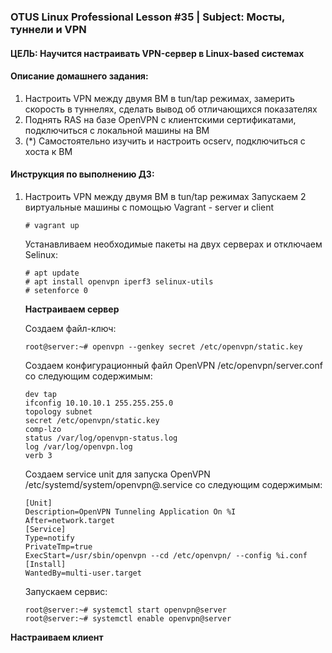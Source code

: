 ### OTUS Linux Professional Lesson #35 | Subject: Мосты, туннели и VPN

#### ЦЕЛЬ: Научится настраивать VPN-сервер в Linux-based системах

#### Описание домашнего задания:
1. Настроить VPN между двумя ВМ в tun/tap режимах, замерить скорость в туннелях, сделать вывод об отличающихся показателях
2. Поднять RAS на базе OpenVPN с клиентскими сертификатами, подключиться с локальной машины на ВМ
3. (*) Самостоятельно изучить и настроить ocserv, подключиться с хоста к ВМ

#### Инструкция по выполнению ДЗ:
1. Настроить VPN между двумя ВМ в tun/tap режимах
   Запускаем 2 виртуальные машины с помощью Vagrant - server и client
   ```
   # vagrant up
   ```
   Устанавливаем необходимые пакеты на двух серверах и отключаем Selinux:
   ```
   # apt update
   # apt install openvpn iperf3 selinux-utils
   # setenforce 0
   ```
   __Настраиваем сервер__
   
   Cоздаем файл-ключ:
   ```
   root@server:~# openvpn --genkey secret /etc/openvpn/static.key
   ```
   Cоздаем конфигурационный файл OpenVPN /etc/openvpn/server.conf со следующим содержимым:
   ```
   dev tap 
   ifconfig 10.10.10.1 255.255.255.0 
   topology subnet 
   secret /etc/openvpn/static.key 
   comp-lzo 
   status /var/log/openvpn-status.log 
   log /var/log/openvpn.log  
   verb 3 
   ```
   Создаем service unit для запуска OpenVPN /etc/systemd/system/openvpn@.service со следующим содержимым:
   ```
   [Unit] 
   Description=OpenVPN Tunneling Application On %I 
   After=network.target 
   [Service] 
   Type=notify 
   PrivateTmp=true 
   ExecStart=/usr/sbin/openvpn --cd /etc/openvpn/ --config %i.conf 
   [Install] 
   WantedBy=multi-user.target
   ```
   Запускаем сервис:
   ```
   root@server:~# systemctl start openvpn@server
   root@server:~# systemctl enable openvpn@server
   ```

__Настраиваем клиент__

